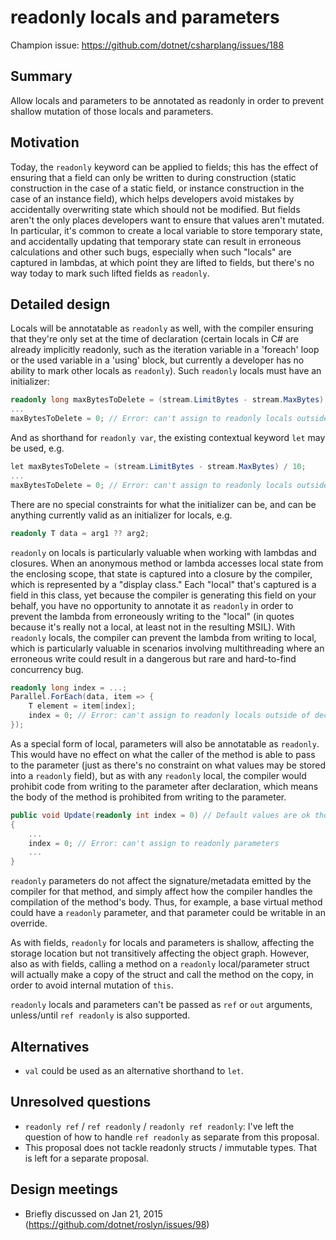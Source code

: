# readonly locals and parameters

Champion issue: <https://github.com/dotnet/csharplang/issues/188>

## Summary
[summary]: #summary

Allow locals and parameters to be annotated as readonly in order to prevent shallow mutation of those locals and parameters.

## Motivation
[motivation]: #motivation

Today, the `readonly` keyword can be applied to fields; this has the effect of ensuring that a field can only
be written to during construction (static construction in the case of a static field, or instance construction in the case of an instance field),
which helps developers avoid mistakes by accidentally overwriting state which should not be modified. But fields aren't the only places developers
want to ensure that values aren't mutated. In particular, it's common to create a local variable to store temporary state, and accidentally updating
that temporary state can result in erroneous calculations and other such bugs, especially when such "locals" are captured in lambdas, at which point
they are lifted to fields, but there's no way today to mark such lifted fields as `readonly`.

## Detailed design
[design]: #detailed-design

Locals will be annotatable as `readonly` as well, with the compiler ensuring that they're only set at the time of declaration (certain locals in C# are
already implicitly readonly, such as the iteration variable in a 'foreach' loop or the used variable in a 'using' block, but currently a developer has
no ability to mark other locals as `readonly`). Such `readonly` locals must have an initializer:

```csharp
readonly long maxBytesToDelete = (stream.LimitBytes - stream.MaxBytes) / 10;
...
maxBytesToDelete = 0; // Error: can't assign to readonly locals outside of declaration
```

And as shorthand for `readonly var`, the existing contextual keyword `let` may be used, e.g.

```csharp
let maxBytesToDelete = (stream.LimitBytes - stream.MaxBytes) / 10;
...
maxBytesToDelete = 0; // Error: can't assign to readonly locals outside of declaration
```

There are no special constraints for what the initializer can be, and can be anything currently valid as an initializer for locals, e.g.

```csharp
readonly T data = arg1 ?? arg2;
```

`readonly` on locals is particularly valuable when working with lambdas and closures. When an anonymous method or lambda accesses local state from the enclosing scope,
that state is captured into a closure by the compiler, which is represented by a "display class."  Each "local" that's captured is a field in this class, yet
because the compiler is generating this field on your behalf, you have no opportunity to annotate it as `readonly` in order to prevent the lambda from erroneously
writing to the "local" (in quotes because it's really not a local, at least not in the resulting MSIL). With `readonly` locals, the compiler can prevent the lambda
from writing to local, which is particularly valuable in scenarios involving multithreading where an erroneous write could result in a dangerous but rare and
hard-to-find concurrency bug.

```csharp
readonly long index = ...;
Parallel.ForEach(data, item => {
    T element = item[index];
    index = 0; // Error: can't assign to readonly locals outside of declaration
});
```

As a special form of local, parameters will also be annotatable as `readonly`. This would have no effect on what the caller of the method is able to pass to the
parameter (just as there's no constraint on what values may be stored into a `readonly` field), but as with any `readonly` local, the compiler would prohibit code
from writing to the parameter after declaration, which means the body of the method is prohibited from writing to the parameter.

```csharp
public void Update(readonly int index = 0) // Default values are ok though not required
{
    ...
    index = 0; // Error: can't assign to readonly parameters
    ...
}
```

`readonly` parameters do not affect the signature/metadata emitted by the compiler for that method, and simply affect how the compiler handles the compilation of
the method's body. Thus, for example, a base virtual method could have a `readonly` parameter, and that parameter could be writable in an override.

As with fields, `readonly` for locals and parameters is shallow, affecting the storage location but not transitively affecting the object graph. However, also
as with fields, calling a method on a `readonly` local/parameter struct will actually make a copy of the struct and call the method on the copy, in order to avoid
internal mutation of `this`.

`readonly` locals and parameters can't be passed as `ref` or `out` arguments, unless/until `ref readonly` is also supported.

## Alternatives
[alternatives]: #alternatives

- `val` could be used as an alternative shorthand to `let`.

## Unresolved questions
[unresolved]: #unresolved-questions

- `readonly ref` / `ref readonly` / `readonly ref readonly`: I've left the question of how to handle `ref readonly` as separate from this proposal.
- This proposal does not tackle readonly structs / immutable types. That is left for a separate proposal.

## Design meetings

- Briefly discussed on Jan 21, 2015 (<https://github.com/dotnet/roslyn/issues/98>)
